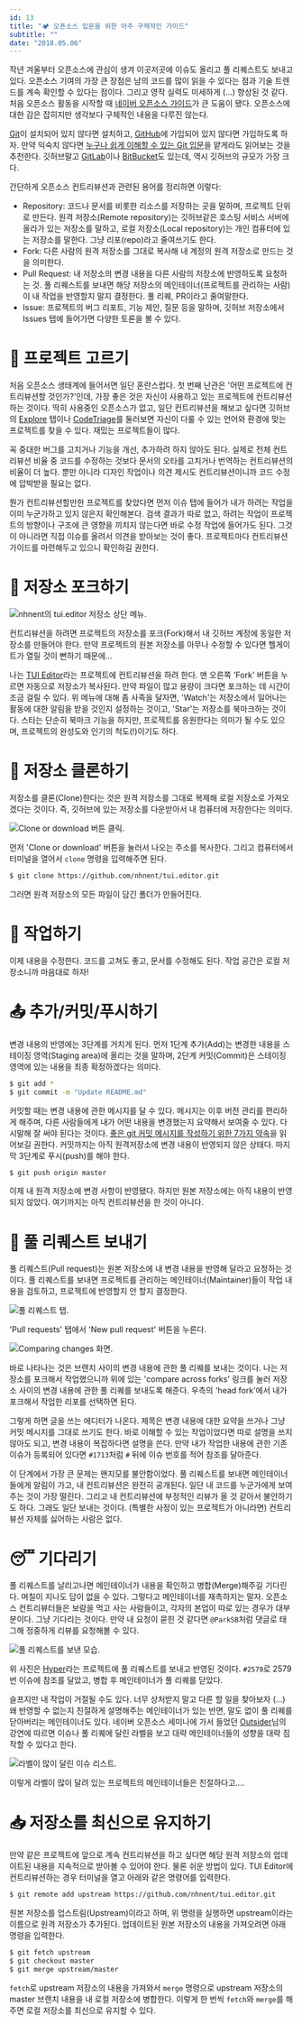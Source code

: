 ```yaml
---
id: 13
title: "🏕️ 오픈소스 입문을 위한 아주 구체적인 가이드"
subtitle: ""
date: "2018.05.06"
---
```


작년 겨울부터 오픈소스에 관심이 생겨 이곳저곳에 이슈도 올리고 풀 리퀘스트도 보내고 있다. 오픈소스 기여의 가장 큰 장점은 남의 코드를 많이 읽을 수 있다는 점과 기술 트렌드를 계속 확인할 수 있다는 점이다. 그리고 영작 실력도 미세하게 (...) 향상된 것 같다. 처음 오픈소스 활동을 시작할 때 [네이버 오픈소스 가이드](https://naver.github.io/OpenSourceGuide/book/)가 큰 도움이 됐다. 오픈소스에 대한 감은 잡히지만 생각보다 구체적인 내용을 다루진 않는다.

[Git](https://git-scm.com/)이 설치되어 있지 않다면 설치하고, [GitHub](https://github.com/)에 가입되어 있지 않다면 가입하도록 하자. 만약 익숙치 않다면 [누구나 쉽게 이해할 수 있는 Git 입문](https://backlog.com/git-tutorial/kr/intro/intro1_1.html)을 얕게라도 읽어보는 것을 추천한다. 깃허브말고 [GitLab](https://gitlab.com/)이나 [BitBucket](https://bitbucket.org/)도 있는데, 역시 깃허브의 규모가 가장 크다.

간단하게 오픈소스 컨트리뷰션과 관련된 용어를 정리하면 이렇다:

* Repository: 코드나 문서를 비롯한 리소스를 저장하는 곳을 말하며, 프로젝트 단위로 만든다. 원격 저장소(Remote repository)는 깃허브같은 호스팅 서비스 서버에 올라가 있는 저장소를 말하고, 로컬 저장소(Local repository)는 개인 컴퓨터에 있는 저장소를 말한다. 그냥 리포(repo)라고 줄여쓰기도 한다.
* Fork: 다른 사람의 원격 저장소를 그대로 복사해 내 계정의 원격 저장소로 만드는 것을 의미한다.
* Pull Request: 내 저장소의 변경 내용을 다른 사람의 저장소에 반영하도록 요청하는 것. 풀 리퀘스트를 보내면 해당 저장소의 메인테이너(프로젝트를 관리하는 사람)이 내 작업을 반영할지 말지 결정한다. 풀 리퀘, PR이라고 줄여말한다.
* Issue: 프로젝트의 버그 리포트, 기능 제안, 질문 등을 말하며, 깃허브 저장소에서 Issues 탭에 들어가면 다양한 토론을 볼 수 있다.

# 🔭 프로젝트 고르기

처음 오픈소스 생태계에 들어서면 일단 혼란스럽다. 첫 번째 난관은 '어떤 프로젝트에 컨트리뷰션할 것인가?'인데, 가장 좋은 것은 자신이 사용하고 있는 프로젝트에 컨트리뷰션하는 것이다. 딱히 사용중인 오픈소스가 없고, 일단 컨트리뷰션을 해보고 싶다면 깃허브의 [Explore](https://github.com/explore) 탭이나 [CodeTriage](https://www.codetriage.com/)를 둘러보면 자신이 다룰 수 있는 언어와 환경에 맞는 프로젝트를 찾을 수 있다. 재밌는 프로젝트들이 많다.

꼭 중대한 버그를 고치거나 기능을 개선, 추가하려 하지 않아도 된다. 실제로 전체 컨트리뷰션 비율 중 코드를 수정하는 것보다 문서의 오타를 고치거나 번역하는 컨트리뷰션의 비율이 더 높다. 뿐만 아니라 디자인 작업이나 의견 제시도 컨트리뷰션이니까 코드 수정에 압박받을 필요는 없다.

뭔가 컨트리뷰션할만한 프로젝트를 찾았다면 먼저 이슈 탭에 들어가 내가 하려는 작업을 이미 누군가하고 있지 않은지 확인해본다. 검색 결과가 따로 없고, 하려는 작업이 프로젝트의 방향이나 구조에 큰 영향을 끼치지 않는다면 바로 수정 작업에 들어가도 된다. 그것이 아니라면 직접 이슈를 올려서 의견을 받아보는 것이 좋다. 프로젝트마다 컨트리뷰션 가이드를 마련해두고 있으니 확인하길 권한다.

# 📌 저장소 포크하기

![nhnent의 tui.editor 저장소 상단 메뉴.](/images/9981413B5AEDAF964E.webp)

컨트리뷰션을 하려면 프로젝트의 저장소를 포크(Fork)해서 내 깃허브 계정에 동일한 저장소를 만들어야 한다. 만약 프로젝트의 원본 저장소를 아무나 수정할 수 있다면 헬게이트가 열릴 것이 뻔하기 때문에...

나는 [TUI Editor](https://github.com/nhnent/tui.editor)라는 프로젝트에 컨트리뷰션을 하려 한다. 맨 오른쪽 'Fork' 버튼을 누르면 자동으로 저장소가 복사된다. 만약 파일이 많고 용량이 크다면 포크하는 데 시간이 조금 걸릴 수 있다. 위 메뉴에 대해 좀 사족을 달자면, 'Watch'는 저장소에서 일어나는 활동에 대한 알림을 받을 것인지 설정하는 것이고, 'Star'는 저장소를 북마크하는 것이다. 스타는 단순히 북마크 기능을 하지만, 프로젝트를 응원한다는 의미가 될 수도 있으며, 프로젝트의 완성도와 인기의 척도(!)이기도 하다.

# 💾 저장소 클론하기

저장소를 클론(Clone)한다는 것은 원격 저장소를 그대로 복제해 로컬 저장소로 가져오겠다는 것이다. 즉, 깃허브에 있는 저장소를 다운받아서 내 컴퓨터에 저장한다는 의미다.

![Clone or download 버튼 클릭.](/images/994BC2425AEDB4A825.webp)

먼저 'Clone or download' 버튼을 눌러서 나오는 주소를 복사한다. 그리고 컴퓨터에서 터미널을 열어서 `clone` 명령을 입력해주면 된다.

```bash
$ git clone https://github.com/nhnent/tui.editor.git
```

그러면 원격 저장소의 모든 파일이 담긴 폴더가 만들어진다.

# 🚧 작업하기

이제 내용을 수정한다. 코드를 고쳐도 좋고, 문서를 수정해도 된다. 작업 공간은 로컬 저장소니까 마음대로 하자!

# 📤 추가/커밋/푸시하기

변경 내용의 반영에는 3단계를 거치게 된다. 먼저 1단계 추가(Add)는 변경한 내용을 스테이징 영역(Staging area)에 올리는 것을 말하며, 2단계 커밋(Commit)은 스테이징 영역에 있는 내용을 최종 확정하겠다는 의미다.

```bash
$ git add *
$ git commit -m "Update README.md"
```

커밋할 때는 변경 내용에 관한 메시지를 달 수 있다. 메시지는 이후 버전 관리를 편리하게 해주며, 다른 사람들에게 내가 어떤 내용을 변경했는지 요약해서 보여줄 수 있다. 다시말해 잘 써야 된다는 것이다. [좋은 git 커밋 메시지를 작성하기 위한 7가지 약속](http://meetup.toast.com/posts/106)을 읽어보길 권한다. 커밋까지는 아직 원격저장소에 변경 내용이 반영되지 않은 상태다. 마지막 3단계로 푸시(push)를 해야 한다.

```bash
$ git push origin master
```

이제 내 원격 저장소에 변경 사항이 반영됐다. 하지만 원본 저장소에는 아직 내용이 반영되지 않았다. 여기까지는 아직 컨트리뷰션을 한 것이 아니다.

# 📮 풀 리퀘스트 보내기

풀 리퀘스트(Pull request)는 원본 저장소에 내 변경 내용을 반영해 달라고 요청하는 것이다. 풀 리퀘스트를 보내면 프로젝트를 관리하는 메인테이너(Maintainer)들이 작업 내용을 검토하고, 프로젝트에 반영할지 안 할지 결정한다.

![풀 리퀘스트 탭.](/images/992F123E5AEDBC1F34.webp)

'Pull requests' 탭에서 'New pull request' 버튼을 누른다.

![Comparing changes 화면.](/images/991D10345AEDBC6D13.webp)

바로 나타나는 것은 브랜치 사이의 변경 내용에 관한 풀 리퀘를 보내는 것이다. 나는 저장소를 포크해서 작업했으니까 위에 있는 'compare across forks' 링크를 눌러 저장소 사이의 변경 내용에 관한 풀 리퀘를 보내도록 해준다. 우측의 'head fork'에서 내가 포크해서 작업한 리포를 선택하면 된다.

그렇게 하면 글을 쓰는 에디터가 나온다. 제목은 변경 내용에 대한 요약을 쓰거나 그냥 커밋 메시지를 그대로 쓰기도 한다. 바로 이해할 수 있는 작업이었다면 따로 설명을 쓰지 않아도 되고, 변경 내용이 복잡하다면 설명을 쓴다. 만약 내가 작업한 내용에 관한 기존 이슈가 등록되어 있다면 `#1713`처럼 `#` 뒤에 이슈 번호를 적어 참조를 달아준다.

이 단계에서 가장 큰 문제는 왠지모를 불안함이었다. 풀 리퀘스트를 보내면 메인테이너들에게 알림이 가고, 내 컨트리뷰션은 완전히 공개된다. 일단 내 코드를 누군가에게 보여주는 것이 가장 떨린다. 그리고 내 컨트리뷰션에 부정적인 리뷰가 올 것 같아서 불안하기도 하다. 그래도 일단 보내는 것이다. (특별한 사정이 있는 프로젝트가 아니라면) 컨트리뷰션 자체를 싫어하는 사람은 없다.

# 😴 기다리기

풀 리퀘스트를 날리고나면 메인테이너가 내용을 확인하고 병합(Merge)해주길 기다린다. 며칠이 지나도 답이 없을 수 있다. 그렇다고 메인테이너를 재촉하지는 말자. 오픈소스 컨트리뷰터들은 보람을 먹고 사는 사람들이고, 각자의 본업이 따로 있는 경우가 대부분이다. 그냥 기다리는 것이다. 만약 내 요청이 묻힌 것 같다면 `@ParkSB`처럼 댓글로 태그해 정중하게 리뷰를 요청해볼 수 있다.

![풀 리퀘스트를 보낸 모습.](/images/9999D24C5AEDBF1D22.webp)

위 사진은 [Hyper](https://github.com/zeit/hyper)라는 프로젝트에 풀 리퀘스트를 보내고 반영된 것이다. `#2579`로 2579번 이슈에 참조를 달았고, 병합 후 메인테이너가 풀 리퀘를 닫았다.

슬프지만 내 작업이 거절될 수도 있다. 너무 상처받지 말고 다른 할 일을 찾아보자 (...) 왜 반영할 수 없는지 친절하게 설명해주는 메인테이너가 있는 반면, 말도 없이 풀 리퀘를 닫아버리는 메인테이너도 있다. 네이버 오픈소스 세미나에 가서 들었던 [Outsider](https://blog.outsider.ne.kr/)님의 강연에 따르면 이슈나 풀 리퀘에 달린 라벨을 보고 대략 메인테이너들의 성향을 대략 짐작할 수 있다고 한다.

![라벨이 많이 달린 이슈 리스트.](/images/997FFB415AEDC17B2E.webp)

이렇게 라벨이 많이 달려 있는 프로젝트의 메인테이너들은 친절하다고....

# 📥 저장소를 최신으로 유지하기

만약 같은 프로젝트에 앞으로 계속 컨트리뷰션을 하고 싶다면 해당 원격 저장소의 업데이트된 내용을 지속적으로 받아볼 수 있어야 한다. 물론 쉬운 방법이 있다. TUI Editor에 컨트리뷰션하는 경우 터미널을 열고 아래와 같은 명령어를 입력한다.

```bash
$ git remote add upstream https://github.com/nhnent/tui.editor.git
```

원본 저장소를 업스트림(Upstream)이라고 하며, 위 명령을 실행하면 upstream이라는 이름으로 원격 저장소가 추가된다. 업데이트된 원본 저장소의 내용을 가져오려면 아래 명령을 입력한다.

```bash
$ git fetch upstream
$ git checkout master
$ git merge upstream/master
```

`fetch`로 upstream 저장소의 내용을 가져와서 `merge` 명령으로 upstream 저장소의 master 브랜치 내용을 내 로컬 저장소에 병합한다. 이렇게 한 번씩 `fetch`와 `merge`를 해주면 로컬 저장소를 최신으로 유지할 수 있다.
